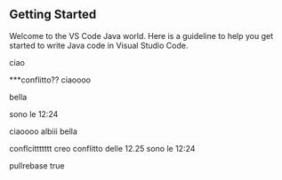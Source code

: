 ## Getting Started

Welcome to the VS Code Java world. Here is a guideline to help you get started to write Java code in Visual Studio Code.

ciao

***conflitto??
ciaoooo 


bella

sono le 12:24


ciaoooo
albiii
bella

conflcittttttt
creo conflitto delle 12.25
sono le 12:24

pullrebase true
